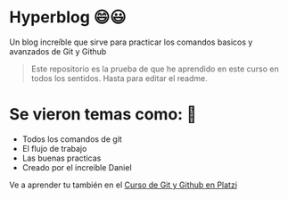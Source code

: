 # Hyperblog 😄😃
Un blog increíble que sirve para practicar los comandos basicos y avanzados de Git y Github
> Este repositorio es la prueba de que he aprendido en este curso en todos los sentidos. Hasta para editar el readme. 

# Se vieron temas como: 🤔
* Todos los comandos de git
* El flujo de trabajo
* Las buenas practicas 
* Creado por el increible Daniel


Ve a aprender tu también en el [Curso de Git y Github en Platzi](https://platzi.com/clases/git-github/ "Git y Github")

